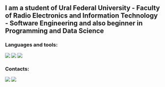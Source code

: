 ## I am a student of Ural Federal University - Faculty of Radio Electronics and Information Technology -  Software Engineering  and also beginner in Programming and Data Science

### Languages and tools:
[<img src="https://img.shields.io/badge/Python-black?style=for-the-badge&logo=Python&logoColor=blue" />](https://www.python.org/) [<img src="https://img.shields.io/badge/JavaScript-black?style=for-the-badge&logo=JavaScript&logoColor=yellow"/>](https://www.javascript.com/)
[<img src="https://img.shields.io/badge/Kaggle-black?style=for-the-badge&logo=Kaggle&logoColor=yellow" />](https://www.kaggle.com/parcurcik)

### Contacts:
[<img src="https://img.shields.io/badge/VK-blue?style=for-the-badge&logo=VK&logoColor=white" />](https://www.kaggle.com/parcurcik)
[<img src="https://img.shields.io/badge/Telegramm-blue?style=for-the-badge&logo=Telegram&logoColor=white" />](https://t.me/parcurcik)
